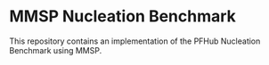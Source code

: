 # MMSP Nucleation Benchmark

This repository contains an implementation of the PFHub Nucleation
Benchmark using MMSP.
